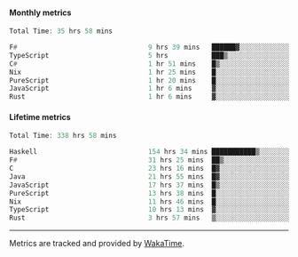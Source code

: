 #### Monthly metrics
<!--START_SECTION:wakamonthly-->

```asm
Total Time: 35 hrs 58 mins

F#                                 9 hrs 39 mins   ██████▓░░░░░░░░░░░░░░░░░░   26.86 %
TypeScript                         5 hrs           ███▒░░░░░░░░░░░░░░░░░░░░░   13.92 %
C#                                 1 hr 51 mins    █▒░░░░░░░░░░░░░░░░░░░░░░░   05.14 %
Nix                                1 hr 25 mins    █░░░░░░░░░░░░░░░░░░░░░░░░   03.98 %
PureScript                         1 hr 20 mins    █░░░░░░░░░░░░░░░░░░░░░░░░   03.74 %
JavaScript                         1 hr 6 mins     ▓░░░░░░░░░░░░░░░░░░░░░░░░   03.09 %
Rust                               1 hr 6 mins     ▓░░░░░░░░░░░░░░░░░░░░░░░░   03.06 %
```

<!--END_SECTION:wakamonthly-->
#### Lifetime metrics
<!--START_SECTION:wakalifetime-->

```asm
Total Time: 338 hrs 58 mins

Haskell                            154 hrs 34 mins ███████████▒░░░░░░░░░░░░░   45.44 %
F#                                 31 hrs 25 mins  ██▒░░░░░░░░░░░░░░░░░░░░░░   09.24 %
C                                  23 hrs 16 mins  █▓░░░░░░░░░░░░░░░░░░░░░░░   06.84 %
Java                               21 hrs 55 mins  █▓░░░░░░░░░░░░░░░░░░░░░░░   06.45 %
JavaScript                         17 hrs 37 mins  █▒░░░░░░░░░░░░░░░░░░░░░░░   05.18 %
PureScript                         13 hrs 38 mins  █░░░░░░░░░░░░░░░░░░░░░░░░   04.01 %
Nix                                11 hrs 46 mins  █░░░░░░░░░░░░░░░░░░░░░░░░   03.46 %
TypeScript                         10 hrs 13 mins  ▓░░░░░░░░░░░░░░░░░░░░░░░░   03.00 %
Rust                               3 hrs 57 mins   ▒░░░░░░░░░░░░░░░░░░░░░░░░   01.17 %
```

<!--END_SECTION:wakalifetime-->

---

Metrics are tracked and provided by [WakaTime](https://github.com/athul/waka-readme).
